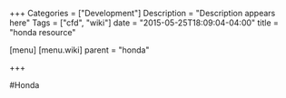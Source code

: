 +++
Categories = ["Development"]
Description = "Description appears here"
Tags = ["cfd", "wiki"]
date = "2015-05-25T18:09:04-04:00"
title = "honda resource"

[menu]
  [menu.wiki]
    parent = "honda"

+++

#Honda

